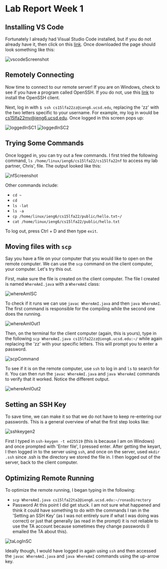 # **Lab Report Week 1**

## Installing VS Code
Fortunately I already had Visual Studio Code installed, but if you do not already have it, then click on this [link](https://code.visualstudio.com/download). Once downloaded the page should look something like this: 

![vscodeScreenshot](https://user-images.githubusercontent.com/68180000/193378761-ea4ee918-e2ac-464c-9753-dfc4d266e3f5.jpg)


## Remotely Connecting
Now time to connect to our remote server! If you are on Windows, check to see if you have a program called OpenSSH. If you do not, use this [link](https://docs.microsoft.com/en-us/windows-server/administration/openssh/openssh_install_firstuse) to install the OpenSSH client. 

Next, log in with `$ ssh cs15lfa22zz@ieng6.ucsd.edu`, replacing the 'zz' with the two letters specific to your username. For example, my log in would be cs15lfa22mv@ieng6.ucsd.edu. Once logged in this screen pops up: 

![loggedInSC1](https://user-images.githubusercontent.com/68180000/195510827-ef623d6a-8c0b-40ff-b024-9667863a12a6.jpg)
![loggedInSC2](https://user-images.githubusercontent.com/68180000/195510878-a3a40ccc-f805-49d3-946b-4c934ffe7f87.jpg)

## Trying Some Commands 
Once logged in, you can try out a few commands. I first tried the following command, `ls /home/linux/ieng6/cs15lfa22/cs15lfa22nf` to access my lab partner, Chris', file. The output looked like this: 

![nfScreenshot](https://user-images.githubusercontent.com/68180000/195664172-c5a03c38-8224-49cd-a24b-62e5bca6d7b6.jpg)

Other commands include: 

* `cd ~`
* `cd`
* `ls -lat`
* `ls -a`
* `cp /home/linux/ieng6/cs15lfa22/public/hello.txt~/`
* `cat /home/linux/ieng6/cs15lfa22/public/hello.txt`

To log out, press Ctrl + D and then type `exit`.

## Moving files with `scp`
Say you have a file on your computer that you would like to open on the remote computer. We can use the `scp` command on the client computer, your computer. Let's try this out. 

First, make sure the file is created on the client computer. The file I created is named `WhereAmI.java` with a `WhereAmI` class: 

![whereAmISC](https://user-images.githubusercontent.com/68180000/193379755-a2c7ae5a-4c5d-4ba2-9345-1463d4b6c6a1.jpg)

To check if it runs we can use `javac WhereAmI.java` and then `java WhereAmI`. The first command is responsible for the compiling while the second one does the running. 

![whereAmIOut1](https://user-images.githubusercontent.com/68180000/195665036-99cd31a9-08ed-4be5-8582-86f890018f98.jpg)

Then, on the terminal for the client computer (again, this is yours), type in the following `scp WhereAmI.java cs15lfa22zz@ieng6.ucsd.edu:~/` while again replacing the 'zz' with your specific letters. This will prompt you to enter a password. 

![scpCommand](https://user-images.githubusercontent.com/68180000/195665350-66fed870-3af1-4548-bfa7-62cad3b5aa54.jpg)

To see if it is on the remote computer, use `ssh` to log in and `ls` to search for it. You can then run the `javac WhereAmI.java` and `java WhereAmI` commands to verify that it worked. Notice the different output. 

![whereAmIOut2](https://user-images.githubusercontent.com/68180000/195665599-3546afc7-d69a-4493-b7af-7704576483da.jpg)


## Setting an SSH Key
To save time, we can make it so that we do not have to keep re-entering our passwords. This is a general overview of what the first step looks like: 

![sshkeygen2](https://user-images.githubusercontent.com/68180000/195667299-e6074f56-4aa7-416d-b7d5-131e356a9ced.jpg)

First I typed in `ssh-keygen -t ed25519` (this is because I am on Windows) and once prompted with 'Enter file', I pressed enter. After getting the keyart, I then logged in to the server using `ssh`, and once on the server, used `mkdir .ssh` since .ssh is the directory we stored the file in. I then logged out of the server, back to the client computer. 


## Optimizing Remote Running
To optimize the remote running, I began typing in the following: 
* `scp WhereAmI.java cs15lfa22ta2@ieng6.ucsd.edu:~/ronasDirectory`
* Password
At this point I did get stuck. I am not sure what happened and think it could have something to do with the commands I ran in the 'Setting an SSH Key' (as I was not entirely sure if what I was doing was correct) or just that generally (as read in the prompt) it is not reliable to use the TA account because sometimes they change passwords (I emailed the TA about this). 

![taLogInSC](https://user-images.githubusercontent.com/68180000/193384232-40ab5200-3213-4df9-919f-0cbc8fe7e93b.jpg)

Ideally though, I would have logged in again using `ssh` and then accessed the `javac WhereAmI.java` and `java WhereAmI` commands using the up-arrow key. 

